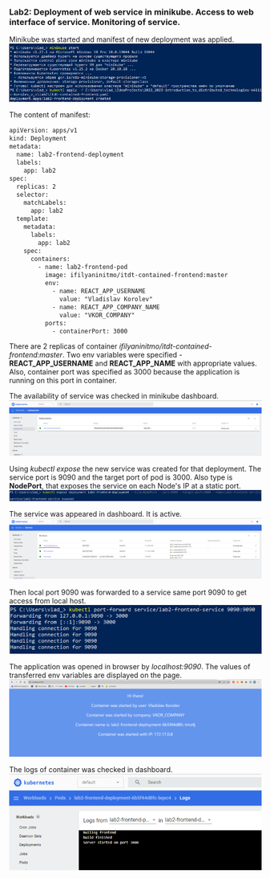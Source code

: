 ### Lab2: Deployment of web service in minikube. Access to web interface of service. Monitoring of service.

Minikube was started and manifest of new deployment was applied.
![img.png](assets/img.png)

The content of manifest:
```aidl
apiVersion: apps/v1
kind: Deployment
metadata:
  name: lab2-frontend-deployment
  labels:
    app: lab2
spec:
  replicas: 2
  selector:
    matchLabels:
      app: lab2
  template:
    metadata:
      labels:
        app: lab2
    spec:
      containers:
        - name: lab2-frontend-pod
          image: ifilyaninitmo/itdt-contained-frontend:master
          env:
            - name: REACT_APP_USERNAME
              value: "Vladislav Korolev"
            - name: REACT_APP_COMPANY_NAME
              value: "VKOR_COMPANY"
          ports:
            - containerPort: 3000
```
There are 2 replicas of container *ifilyaninitmo/itdt-contained-frontend:master*. Two env variables were specified - **REACT_APP_USERNAME** and **REACT_APP_NAME** with appropriate values. Also, container port was specified as 3000 because the application is running on this port in container.

The availability of service was checked in minikube dashboard.
![img_1.png](assets/img_1.png)

Using *kubectl expose* the new service was created for that deployment. The service port is 9090 and the target port of pod is 3000. Also type is **NodePort**, that exposes the service on each Node's IP at a static port.
![img_2.png](assets/img_2.png)

The service was appeared in dashboard. It is active.
![service-on-dashboard.png](assets/service-on-dashboard.png)

Then local port 9090 was forwarded to a service same port 9090 to get access from local host.
![img_3.png](assets/img_3.png)

The application was opened in browser by *localhost:9090*. The values of transferred env variables are displayed on the page. 
![img_4.png](assets/img_4.png)

The logs of container was checked in dashboard.
![img_5.png](assets/img_5.png)

